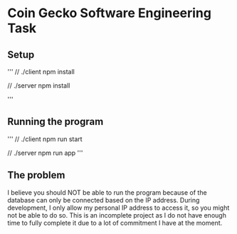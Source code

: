 # Coin Gecko Software Engineering Task

## Setup

'''
// ./client
npm install

// ./server
npm install

'''

## Running the program

'''
// ./client
npm run start

// ./server
npm run app
'''

## The problem

I believe you should NOT be able to run the program because of the database can only be connected based on the IP address. During development, I only
allow my personal IP address to access it, so you might not be able to do so. This is an incomplete project as I do not have enough time to fully complete it due to
a lot of commitment I have at the moment.